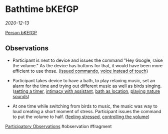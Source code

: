 # Bathtime bKEfGP
*2020-12-13*

[Person bKEfGP](data/people/Person%20bKEfGP.md)

## Observations
- Participant is next to device and issues the command "Hey Google, raise the volume." As the device has buttons for that, it would have been more efficient to use those. ([issued commando](output/codes/issued%20commando.md), [voice instead of touch](output/codes/voice%20instead%20of%20touch.md))

- Participant takes device to have a bath, to play relaxing music, set an alarm for the time and trying out different music as well as birds singing. ([setting a timer](output/codes/setting%20a%20timer.md), [intimacy with assistant](output/codes/intimacy%20with%20assistant.md), [bath as location](output/codes/bath%20as%20location.md), [playing nature sounds](output/codes/playing%20nature%20sounds.md))

- At one time while switching from birds to music, the music was way to loud creating a short moment of stress. Participant issues the command to put the volume to half. ([feeling stressed](output/codes/feeling%20stressed.md), [controlling the volume](controlling%20the%20volume))


[Participatory Observations](data/Participatory%20Observations.md) #observation #fragment